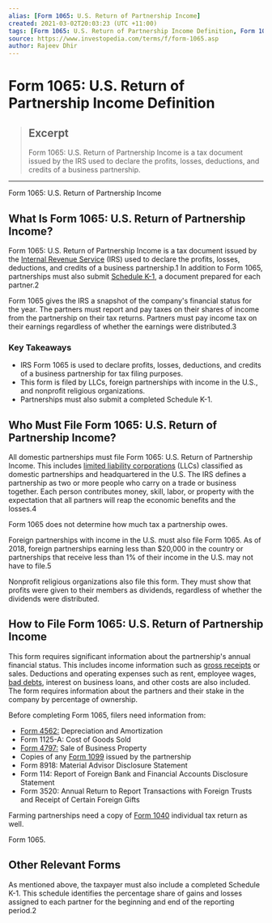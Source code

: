 ```yaml
---
alias: [Form 1065: U.S. Return of Partnership Income]
created: 2021-03-02T20:03:23 (UTC +11:00)
tags: [Form 1065: U.S. Return of Partnership Income Definition, Form 1065: U.S. Return of Partnership Income]
source: https://www.investopedia.com/terms/f/form-1065.asp
author: Rajeev Dhir
---
```


# Form 1065: U.S. Return of Partnership Income Definition

> ## Excerpt
> Form 1065: U.S. Return of Partnership Income is a tax document issued by the IRS used to declare the profits, losses, deductions, and credits of a business partnership.

---

Form 1065: U.S. Return of Partnership Income
## What Is Form 1065: U.S. Return of Partnership Income?

Form 1065: U.S. Return of Partnership Income is a tax document issued by the [Internal Revenue Service](https://www.investopedia.com/terms/i/irs.asp) (IRS) used to declare the profits, losses, deductions, and credits of a business partnership.1 In addition to Form 1065, partnerships must also submit [Schedule K-1](https://www.investopedia.com/terms/s/schedule-k-1.asp), a document prepared for each partner.2

Form 1065 gives the IRS a snapshot of the company's financial status for the year. The partners must report and pay taxes on their shares of income from the partnership on their tax returns. Partners must pay income tax on their earnings regardless of whether the earnings were distributed.3

### Key Takeaways

-   IRS Form 1065 is used to declare profits, losses, deductions, and credits of a business partnership for tax filing purposes.
-   This form is filed by LLCs, foreign partnerships with income in the U.S., and nonprofit religious organizations.
-   Partnerships must also submit a completed Schedule K-1.

## Who Must File Form 1065: U.S. Return of Partnership Income?

All domestic partnerships must file Form 1065: U.S. Return of Partnership Income. This includes [limited liability corporations](https://www.investopedia.com/terms/l/llc.asp) (LLCs) classified as domestic partnerships and headquartered in the U.S. The IRS defines a partnership as two or more people who carry on a trade or business together. Each person contributes money, skill, labor, or property with the expectation that all partners will reap the economic benefits and the losses.4 

Form 1065 does not determine how much tax a partnership owes.

Foreign partnerships with income in the U.S. must also file Form 1065. As of 2018, foreign partnerships earning less than $20,000 in the country or partnerships that receive less than 1% of their income in the U.S. may not have to file.5

Nonprofit religious organizations also file this form. They must show that profits were given to their members as dividends, regardless of whether the dividends were distributed.

## How to File Form 1065: U.S. Return of Partnership Income

This form requires significant information about the partnership's annual financial status. This includes income information such as [gross receipts](https://www.investopedia.com/terms/g/gross-receipts.asp) or sales. Deductions and operating expenses such as rent, employee wages, [bad debts](https://www.investopedia.com/terms/b/baddebt.asp), interest on business loans, and other costs are also included. The form requires information about the partners and their stake in the company by percentage of ownership.

Before completing Form 1065, filers need information from:

-   [Form 4562:](https://www.investopedia.com/terms/f/form-4562.asp) Depreciation and Amortization
-   Form 1125-A: Cost of Goods Sold
-   [Form 4797:](https://www.investopedia.com/terms/f/form-4797.asp) Sale of Business Property
-   Copies of any [Form 1099](https://www.investopedia.com/articles/personal-finance/082514/purpose-1099-forms.asp) issued by the partnership
-   Form 8918: Material Advisor Disclosure Statement
-   Form 114: Report of Foreign Bank and Financial Accounts Disclosure Statement
-   Form 3520: Annual Return to Report Transactions with Foreign Trusts and Receipt of Certain Foreign Gifts

Farming partnerships need a copy of [Form 1040](https://www.investopedia.com/terms/1/1040.asp) individual tax return as well.

Form 1065.

## Other Relevant Forms

As mentioned above, the taxpayer must also include a completed Schedule K-1. This schedule identifies the percentage share of gains and losses assigned to each partner for the beginning and end of the reporting period.2

